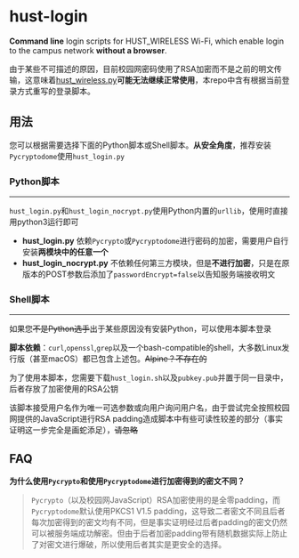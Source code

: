 # hust-login
**Command line** login scripts for HUST_WIRELESS Wi-Fi, which enable login to the campus network **without a browser**.

由于某些不可描述的原因，目前校园网密码使用了RSA加密而不是之前的明文传输，这意味着[hust_wireless.py](https://github.com/haoqixu/hust_wireless)**可能无法继续正常使用**，本repo中含有根据当前登录方式重写的登录脚本。

## 用法
您可以根据需要选择下面的Python脚本或Shell脚本。**从安全角度**，推荐安装`Pycryptodome`使用`hust_login.py`
### Python脚本
---
`hust_login.py`和`hust_login_nocrypt.py`使用Python内置的`urllib`，使用时直接用python3运行即可

* **hust_login.py** 依赖`Pycrypto`或`Pycryptodome`进行密码的加密，需要用户自行安装**两模块中的任意一个**
* **hust_login_nocrypt.py** 不依赖任何第三方模块，但是**不进行加密**，只是在原版本的POST参数后添加了`passwordEncrypt=false`以告知服务端接收明文


### Shell脚本
---
如果您~~不是Python选手~~出于某些原因没有安装Python，可以使用本脚本登录

**脚本依赖**：`curl`,`openssl`,`grep`以及一个bash-compatible的shell，大多数Linux发行版（甚至macOS）都已包含上述包。~~Alpine？不存在的~~

为了使用本脚本，您需要下载`hust_login.sh`以及`pubkey.pub`并置于同一目录中，后者存放了加密使用的RSA公钥

该脚本接受用户名作为唯一可选参数或向用户询问用户名，由于尝试完全按照校园网提供的JavaScript进行RSA padding造成脚本中有些可读性较差的部分（事实证明这一步完全是画蛇添足），~~请忽略~~

## FAQ

**为什么使用`Pycrypto`和使用`Pycryptodome`进行加密得到的密文不同？**
> `Pycrypto`（以及校园网JavaScript）RSA加密使用的是全零padding，而`Pycryptodome`默认使用PKCS1 V1.5 padding，这导致二者密文不同且后者每次加密得到的密文均有不同，但是事实证明经过后者padding的密文仍然可以被服务端成功解密。但由于后者加密padding带有随机数据实际上防止了对密文进行爆破，所以使用后者其实是更安全的选择。
